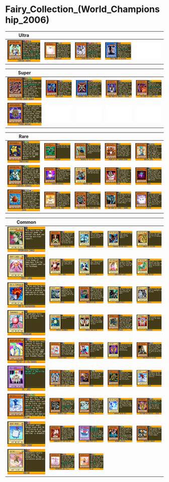 # Fairy_Collection_(World_Championship_2006)

|Ultra| | | | |
|---|---|---|---|---|
|[![Archlord Zerato ](../images/WC6-EN/1539-ArchlordZerato-WC6-EN-VG.png)](https://yugipedia.com/wiki/Archlord_Zerato_(World_Championship_2006))|[![Marshmallon ](../images/WC6-EN/1557-Marshmallon-WC6-EN-VG.png)](https://yugipedia.com/wiki/Marshmallon_(World_Championship_2006))|[![Winged Kuriboh LV10 ](../images/WC6-EN/1891-WingedKuribohLV10-WC6-EN-VG.png)](https://yugipedia.com/wiki/Winged_Kuriboh_LV10_(World_Championship_2006))|[![Ruin, Queen of Oblivion ](../images/WC6-EN/2055-RuinQueenofOblivion-WC6-EN-VG.png)](https://yugipedia.com/wiki/Ruin,_Queen_of_Oblivion_(World_Championship_2006))|![Blank](../images/Blank.png)|

|Super| | | | |
|---|---|---|---|---|
|[![Mystical Beast Serket ](../images/WC6-EN/0952-MysticalBeastSerket-WC6-EN-VG.png)](https://yugipedia.com/wiki/Mystical_Beast_Serket_(World_Championship_2006))|[![Asura Priest ](../images/WC6-EN/1072-AsuraPriest-WC6-EN-VG.png)](https://yugipedia.com/wiki/Asura_Priest_(World_Championship_2006))|[![Shinato, King of a Higher Plane ](../images/WC6-EN/1306-ShinatoKingofaHigherPlane-WC6-EN-VG.png)](https://yugipedia.com/wiki/Shinato,_King_of_a_Higher_Plane_(World_Championship_2006))|[![The Agent of Judgment - Saturn ](../images/WC6-EN/1514-TheAgentofJudgmentSaturn-WC6-EN-VG.png)](https://yugipedia.com/wiki/The_Agent_of_Judgment_-_Saturn_(World_Championship_2006))|[![The Agent of Force - Mars ](../images/WC6-EN/1517-TheAgentofForceMars-WC6-EN-VG.png)](https://yugipedia.com/wiki/The_Agent_of_Force_-_Mars_(World_Championship_2006))|
|[![Winged Kuriboh ](../images/WC6-EN/1817-WingedKuriboh-WC6-EN-VG.png)](https://yugipedia.com/wiki/Winged_Kuriboh_(World_Championship_2006))|![Blank](../images/Blank.png)|![Blank](../images/Blank.png)|![Blank](../images/Blank.png)|![Blank](../images/Blank.png)|

|Rare| | | | |
|---|---|---|---|---|
|[![Hoshiningen ](../images/WC6-EN/0413-Hoshiningen-WC6-EN-VG.png)](https://yugipedia.com/wiki/Hoshiningen_(World_Championship_2006))|[![Skelengel ](../images/WC6-EN/0450-Skelengel-WC6-EN-VG.png)](https://yugipedia.com/wiki/Skelengel_(World_Championship_2006))|[![Banisher of the Light ](../images/WC6-EN/0729-BanisheroftheLight-WC6-EN-VG.png)](https://yugipedia.com/wiki/Banisher_of_the_Light_(World_Championship_2006))|[![Senju of the Thousand Hands ](../images/WC6-EN/0731-SenjuoftheThousandHands-WC6-EN-VG.png)](https://yugipedia.com/wiki/Senju_of_the_Thousand_Hands_(World_Championship_2006))|[![Shining Angel ](../images/WC6-EN/0738-ShiningAngel-WC6-EN-VG.png)](https://yugipedia.com/wiki/Shining_Angel_(World_Championship_2006))|
|[![Airknight Parshath ](../images/WC6-EN/0816-AirknightParshath-WC6-EN-VG.png)](https://yugipedia.com/wiki/Airknight_Parshath_(World_Championship_2006))|[![Moisture Creature ](../images/WC6-EN/0835-MoistureCreature-WC6-EN-VG.png)](https://yugipedia.com/wiki/Moisture_Creature_(World_Championship_2006))|[![Shining Abyss ](../images/WC6-EN/0852-ShiningAbyss-WC6-EN-VG.png)](https://yugipedia.com/wiki/Shining_Abyss_(World_Championship_2006))|[![Keldo ](../images/WC6-EN/1047-Keldo-WC6-EN-VG.png)](https://yugipedia.com/wiki/Keldo_(World_Championship_2006))|[![Zolga ](../images/WC6-EN/1058-Zolga-WC6-EN-VG.png)](https://yugipedia.com/wiki/Zolga_(World_Championship_2006))|
|[![Agido ](../images/WC6-EN/1060-Agido-WC6-EN-VG.png)](https://yugipedia.com/wiki/Agido_(World_Championship_2006))|[![Guardian Angel Joan ](../images/WC6-EN/1475-GuardianAngelJoan-WC6-EN-VG.png)](https://yugipedia.com/wiki/Guardian_Angel_Joan_(World_Championship_2006))|[![Manju of the Ten Thousand Hands ](../images/WC6-EN/1476-ManjuoftheTenThousandHands-WC6-EN-VG.png)](https://yugipedia.com/wiki/Manju_of_the_Ten_Thousand_Hands_(World_Championship_2006))|[![The Agent of Wisdom - Mercury ](../images/WC6-EN/1515-TheAgentofWisdomMercury-WC6-EN-VG.png)](https://yugipedia.com/wiki/The_Agent_of_Wisdom_-_Mercury_(World_Championship_2006))|[![Watapon ](../images/WC6-EN/1626-Watapon-WC6-EN-VG.png)](https://yugipedia.com/wiki/Watapon_(World_Championship_2006))|

|Common| | | | |
|---|---|---|---|---|
|[![Gyakutenno Megami ](../images/WC6-EN/0098-GyakutennoMegami-WC6-EN-VG.png)](https://yugipedia.com/wiki/Gyakutenno_Megami_(World_Championship_2006))|[![Goddess with the Third Eye ](../images/WC6-EN/0113-GoddesswiththeThirdEye-WC6-EN-VG.png)](https://yugipedia.com/wiki/Goddess_with_the_Third_Eye_(World_Championship_2006))|[![Weather Control ](../images/WC6-EN/0128-WeatherControl-WC6-EN-VG.png)](https://yugipedia.com/wiki/Weather_Control_(World_Championship_2006))|[![Mystical Capture Chain ](../images/WC6-EN/0131-MysticalCaptureChain-WC6-EN-VG.png)](https://yugipedia.com/wiki/Mystical_Capture_Chain_(World_Championship_2006))|[![Spirit of the Harp ](../images/WC6-EN/0163-SpiritoftheHarp-WC6-EN-VG.png)](https://yugipedia.com/wiki/Spirit_of_the_Harp_(World_Championship_2006))|
|[![Happy Lover ](../images/WC6-EN/0187-HappyLover-WC6-EN-VG.png)](https://yugipedia.com/wiki/Happy_Lover_(World_Championship_2006))|[![Petit Angel ](../images/WC6-EN/0196-PetitAngel-WC6-EN-VG.png)](https://yugipedia.com/wiki/Petit_Angel_(World_Championship_2006))|[![Hourglass of Life ](../images/WC6-EN/0216-HourglassofLife-WC6-EN-VG.png)](https://yugipedia.com/wiki/Hourglass_of_Life_(World_Championship_2006))|[![Lunar Queen Elzaim ](../images/WC6-EN/0245-LunarQueenElzaim-WC6-EN-VG.png)](https://yugipedia.com/wiki/Lunar_Queen_Elzaim_(World_Championship_2006))|[![Wing Egg Elf ](../images/WC6-EN/0249-WingEggElf-WC6-EN-VG.png)](https://yugipedia.com/wiki/Wing_Egg_Elf_(World_Championship_2006))|
|[![Ray &amp; Temperature ](../images/WC6-EN/0261-RayTemperature-WC6-EN-VG.png)](https://yugipedia.com/wiki/Ray_%26_Temperature_(World_Championship_2006))|[![Ocubeam ](../images/WC6-EN/0351-Ocubeam-WC6-EN-VG.png)](https://yugipedia.com/wiki/Ocubeam_(World_Championship_2006))|[![Goddess of Whim ](../images/WC6-EN/0367-GoddessofWhim-WC6-EN-VG.png)](https://yugipedia.com/wiki/Goddess_of_Whim_(World_Championship_2006))|[![Binding Chain ](../images/WC6-EN/0481-BindingChain-WC6-EN-VG.png)](https://yugipedia.com/wiki/Binding_Chain_(World_Championship_2006))|[![Muse-A ](../images/WC6-EN/0489-MuseA-WC6-EN-VG.png)](https://yugipedia.com/wiki/Muse-A_(World_Championship_2006))|
|[![Tenderness ](../images/WC6-EN/0497-Tenderness-WC6-EN-VG.png)](https://yugipedia.com/wiki/Tenderness_(World_Championship_2006))|[![Shining Friendship ](../images/WC6-EN/0504-ShiningFriendship-WC6-EN-VG.png)](https://yugipedia.com/wiki/Shining_Friendship_(World_Championship_2006))|[![Dunames Dark Witch ](../images/WC6-EN/0635-DunamesDarkWitch-WC6-EN-VG.png)](https://yugipedia.com/wiki/Dunames_Dark_Witch_(World_Championship_2006))|[![Kotodama ](../images/WC6-EN/0744-Kotodama-WC6-EN-VG.png)](https://yugipedia.com/wiki/Kotodama_(World_Championship_2006))|[![Wingweaver ](../images/WC6-EN/0902-Wingweaver-WC6-EN-VG.png)](https://yugipedia.com/wiki/Wingweaver_(World_Championship_2006))|
|[![Spirit of the Breeze ](../images/WC6-EN/0917-SpiritoftheBreeze-WC6-EN-VG.png)](https://yugipedia.com/wiki/Spirit_of_the_Breeze_(World_Championship_2006))|[![Dancing Fairy ](../images/WC6-EN/0918-DancingFairy-WC6-EN-VG.png)](https://yugipedia.com/wiki/Dancing_Fairy_(World_Championship_2006))|[![Hysteric Fairy ](../images/WC6-EN/0921-HystericFairy-WC6-EN-VG.png)](https://yugipedia.com/wiki/Hysteric_Fairy_(World_Championship_2006))|[![Bio-Mage ](../images/WC6-EN/0922-BioMage-WC6-EN-VG.png)](https://yugipedia.com/wiki/Bio-Mage_(World_Championship_2006))|[![The Forgiving Maiden ](../images/WC6-EN/0923-TheForgivingMaiden-WC6-EN-VG.png)](https://yugipedia.com/wiki/The_Forgiving_Maiden_(World_Championship_2006))|
|[![St. Joan ](../images/WC6-EN/0924-StJoan-WC6-EN-VG.png)](https://yugipedia.com/wiki/St._Joan_(World_Championship_2006))|[![Soul of Purity and Light ](../images/WC6-EN/0961-SoulofPurityandLight-WC6-EN-VG.png)](https://yugipedia.com/wiki/Soul_of_Purity_and_Light_(World_Championship_2006))|[![Mudora ](../images/WC6-EN/1052-Mudora-WC6-EN-VG.png)](https://yugipedia.com/wiki/Mudora_(World_Championship_2006))|[![Kelbek ](../images/WC6-EN/1057-Kelbek-WC6-EN-VG.png)](https://yugipedia.com/wiki/Kelbek_(World_Championship_2006))|[![Aitsu ](../images/WC6-EN/1263-Aitsu-WC6-EN-VG.png)](https://yugipedia.com/wiki/Aitsu_(World_Championship_2006))|
|[![Koitsu ](../images/WC6-EN/1284-Koitsu-WC6-EN-VG.png)](https://yugipedia.com/wiki/Koitsu_(World_Championship_2006))|[![Guardian Elma ](../images/WC6-EN/1315-GuardianElma-WC6-EN-VG.png)](https://yugipedia.com/wiki/Guardian_Elma_(World_Championship_2006))|[![Silpheed ](../images/WC6-EN/1418-Silpheed-WC6-EN-VG.png)](https://yugipedia.com/wiki/Silpheed_(World_Championship_2006))|[![Mystical Shine Ball ](../images/WC6-EN/1512-MysticalShineBall-WC6-EN-VG.png)](https://yugipedia.com/wiki/Mystical_Shine_Ball_(World_Championship_2006))|[![The Agent of Creation - Venus ](../images/WC6-EN/1516-TheAgentofCreationVenus-WC6-EN-VG.png)](https://yugipedia.com/wiki/The_Agent_of_Creation_-_Venus_(World_Championship_2006))|
|[![Mokey Mokey ](../images/WC6-EN/1564-MokeyMokey-WC6-EN-VG.png)](https://yugipedia.com/wiki/Mokey_Mokey_(World_Championship_2006))|[![Absorbing Kid from the Sky ](../images/WC6-EN/1578-AbsorbingKidfromtheSky-WC6-EN-VG.png)](https://yugipedia.com/wiki/Absorbing_Kid_from_the_Sky_(World_Championship_2006))|[![Mokey Mokey King ](../images/WC6-EN/1729-MokeyMokeyKing-WC6-EN-VG.png)](https://yugipedia.com/wiki/Mokey_Mokey_King_(World_Championship_2006))|[![Element Valkyrie ](../images/WC6-EN/1761-ElementValkyrie-WC6-EN-VG.png)](https://yugipedia.com/wiki/Element_Valkyrie_(World_Championship_2006))|[![Whirlwind Prodigy ](../images/WC6-EN/1780-WhirlwindProdigy-WC6-EN-VG.png)](https://yugipedia.com/wiki/Whirlwind_Prodigy_(World_Championship_2006))|
|[![Soitsu ](../images/WC6-EN/1896-Soitsu-WC6-EN-VG.png)](https://yugipedia.com/wiki/Soitsu_(World_Championship_2006))|[![Protective Soul Ailin ](../images/WC6-EN/1907-ProtectiveSoulAilin-WC6-EN-VG.png)](https://yugipedia.com/wiki/Protective_Soul_Ailin_(World_Championship_2006))|[![Doitsu ](../images/WC6-EN/1908-Doitsu-WC6-EN-VG.png)](https://yugipedia.com/wiki/Doitsu_(World_Championship_2006))